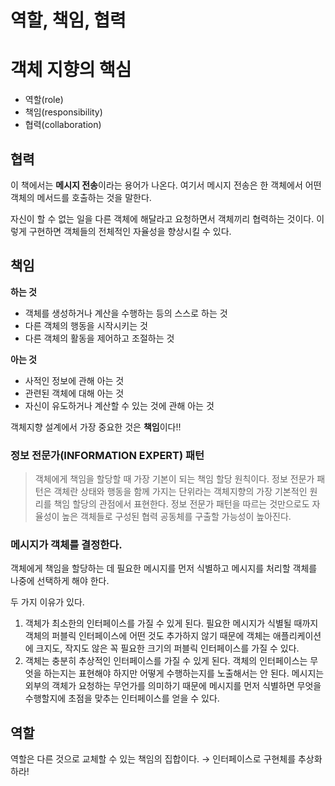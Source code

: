 # 역할, 책임, 협력

# 객체 지향의 핵심

- 역할(role)
- 책임(responsibility)
- 협력(collaboration)

## 협력

이 책에서는 **메시지 전송**이라는 용어가 나온다. 여기서 메시지 전송은 한 객체에서 어떤 객체의 메서드를 호출하는 것을 말한다.

자신이 할 수 없는 일을 다른 객체에 해달라고 요청하면서 객체끼리 협력하는 것이다. 이렇게 구현하면 객체들의 전체적인 자율성을 향상시킬 수 있다.

## 책임

**하는 것**

- 객체를 생성하거나 계산을 수행하는 등의 스스로 하는 것
- 다른 객체의 행동을 시작시키는 것
- 다른 객체의 활동을 제어하고 조절하는 것

**아는 것**

- 사적인 정보에 관해 아는 것
- 관련된 객체에 대해 아는 것
- 자신이 유도하거나 계산할 수 있는 것에 관해 아는 것

객체지향 설계에서 가장 중요한 것은 **책임**이다!!

### 정보 전문가(INFORMATION EXPERT) 패턴

> 객체에게 책임을 할당할 때 가장 기본이 되는 책임 할당 원칙이다. 정보 전문가 패턴은 객체란 상태와 행동을 함께 가지는 단위라는 객체지향의 가장 기본적인 원리를 책임 할당의 관점에서 표현한다. 정보 전문가 패턴을 따르는 것만으로도 자율성이 높은 객체들로 구성된 협력 공동체를 구출할 가능성이 높아진다.
> 

### 메시지가 객체를 결정한다.

객체에게 책임을 할당하는 데 필요한 메시지를 먼저 식별하고 메시지를 처리할 객체를 나중에 선택하게 해야 한다.

두 가지 이유가 있다.

1. 객체가 최소한의 인터페이스를 가질 수 있게 된다. 필요한 메시지가 식별될 때까지 객체의 퍼블릭 인터페이스에 어떤 것도 추가하지 않기 때문에 객체는 애플리케이션에 크지도, 작지도 않은 꼭 필요한 크기의 퍼블릭 인터페이스를 가질 수 있다.
2. 객체는 충분히 추상적인 인터페이스를 가질 수 있게 된다. 객체의 인터페이스는 무엇을 하는지는 표현해야 하지만 어떻게 수행하는지를 노출해서는 안 된다. 메시지는 외부의 객체가 요청하는 무언가를 의미하기 때문에 메시지를 먼저 식별하면 무엇을 수행할지에 초점을 맞추는 인터페이스를 얻을 수 있다.

## 역할

역할은 다른 것으로 교체할 수 있는 책임의 집합이다. → 인터페이스로 구현체를 추상화하라!
